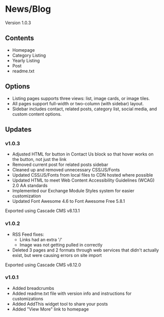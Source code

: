 # News/Blog
Version 1.0.3

## Contents
- Homepage 
- Category Listing
- Yearly Listing
- Post 
- readme.txt 

## Options
- Listing pages supports three views: list, image cards, or image tiles. 
- All pages support full-width or two-column (with sidebar) layout.
- Sidebar includes contact, related posts, category list, social media, and custom content options.

## Updates
### v1.0.3
- Adjusted HTML for button in Contact Us block so that hover works on the button, not just the link
- Removed current post for related posts sidebar
- Cleaned up and removed unnecessary CSS/JS/Fonts
- Updated CSS/JS/Fonts from local files to CDN hosted where possible
- Updated HTML to meet Web Content Accessibility Guidelines (WCAG) 2.0 AA standards
- Implemented our Exchange Module Styles system for easier customization
- Updated Font Awesome 4.6 to Font Awesome Free 5.8.1

Exported using Cascade CMS v8.13.1

### v1.0.2
- RSS Feed fixes:
  - Links had an extra '/'
  - Image was not getting pulled in correctly
- Deleted 3 pages and 2 formats through web services that didn't actually exist, but were causing errors on site import

Exported using Cascade CMS v8.12.0

### v1.0.1
- Added breadcrumbs
- Added readme.txt file with version info and instructions for customizations
- Added AddThis widget tool to share your posts
- Added "View More" link to homepage
